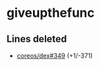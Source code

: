 # giveupthefunc


## Lines deleted

* [coreos/dex#349](https://github.com/coreos/dex/pull/349) (+1/-371)
